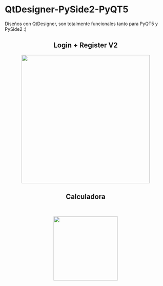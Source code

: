 # QtDesigner-PySide2-PyQT5
Diseños con QtDesigner, son totalmente funcionales tanto para PyQT5 y PySide2 :)
<!DOCTYPE html>
  <head>
    <link rel="stylesheet" href="https://stackpath.bootstrapcdn.com/bootstrap/4.4.1/css/bootstrap.min.css" integrity="sha384-Vkoo8x4CGsO3+Hhxv8T/Q5PaXnHiSgDznyvEWLRDTty2Ej8fUgrwm3Xjt1Q9Ifjh" crossorigin="anonymous">
  </head>
  <p align="center">
    <h2 style="text-align: center"> Login + Register V2</h2>
    <p style="text-align: center"><img src="https://i.ibb.co/3yzY700/loginregister.png" width=400></p>
  </p>

  <p align="center">
    <h2 style="text-align: center">Calculadora</h2>
    <br />
    <p style="text-align: center"><img src="https://i.ibb.co/JFLB2zX/calculadora.png" width=200>
  </p>
<html>
